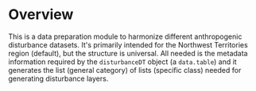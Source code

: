 # Overview  

This is a data preparation module to harmonize different anthropogenic disturbance datasets. It's primarily intended for the Northwest Territories region (default), but the structure is universal. All needed is the metadata information required by the `disturbanceDT` object (a `data.table`) and it generates the list (general category) of lists (specific class) needed for generating disturbance layers. 

